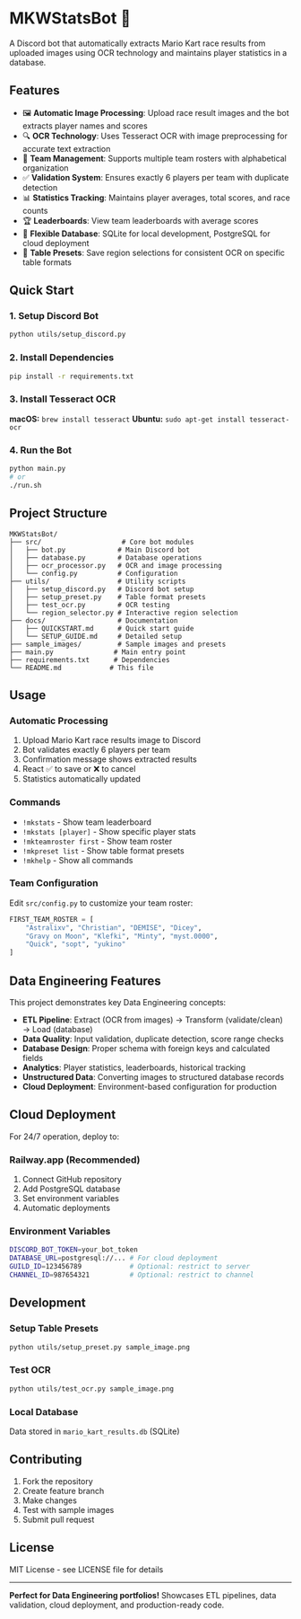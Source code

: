 # MKWStatsBot 🏁

A Discord bot that automatically extracts Mario Kart race results from uploaded images using OCR technology and maintains player statistics in a database.

## Features

- 🖼️ **Automatic Image Processing**: Upload race result images and the bot extracts player names and scores
- 🔍 **OCR Technology**: Uses Tesseract OCR with image preprocessing for accurate text extraction
- 👥 **Team Management**: Supports multiple team rosters with alphabetical organization
- ✅ **Validation System**: Ensures exactly 6 players per team with duplicate detection
- 📊 **Statistics Tracking**: Maintains player averages, total scores, and race counts
- 🏆 **Leaderboards**: View team leaderboards with average scores
- 💾 **Flexible Database**: SQLite for local development, PostgreSQL for cloud deployment
- 🎯 **Table Presets**: Save region selections for consistent OCR on specific table formats

## Quick Start

### 1. Setup Discord Bot

```bash
python utils/setup_discord.py
```

### 2. Install Dependencies

```bash
pip install -r requirements.txt
```

### 3. Install Tesseract OCR

**macOS:** `brew install tesseract`
**Ubuntu:** `sudo apt-get install tesseract-ocr`

### 4. Run the Bot

```bash
python main.py
# or
./run.sh
```

## Project Structure

```
MKWStatsBot/
├── src/                    # Core bot modules
│   ├── bot.py             # Main Discord bot
│   ├── database.py        # Database operations
│   ├── ocr_processor.py   # OCR and image processing
│   └── config.py          # Configuration
├── utils/                 # Utility scripts
│   ├── setup_discord.py   # Discord bot setup
│   ├── setup_preset.py    # Table format presets
│   ├── test_ocr.py        # OCR testing
│   └── region_selector.py # Interactive region selection
├── docs/                  # Documentation
│   ├── QUICKSTART.md      # Quick start guide
│   └── SETUP_GUIDE.md     # Detailed setup
├── sample_images/         # Sample images and presets
├── main.py               # Main entry point
├── requirements.txt      # Dependencies
└── README.md            # This file
```

## Usage

### Automatic Processing

1. Upload Mario Kart race results image to Discord
2. Bot validates exactly 6 players per team
3. Confirmation message shows extracted results
4. React ✅ to save or ❌ to cancel
5. Statistics automatically updated

### Commands

- `!mkstats` - Show team leaderboard
- `!mkstats [player]` - Show specific player stats
- `!mkteamroster first` - Show team roster
- `!mkpreset list` - Show table format presets
- `!mkhelp` - Show all commands

### Team Configuration

Edit `src/config.py` to customize your team roster:

```python
FIRST_TEAM_ROSTER = [
    "Astralixv", "Christian", "DEMISE", "Dicey",
    "Gravy on Moon", "Klefki", "Minty", "myst.0000",
    "Quick", "sopt", "yukino"
]
```

## Data Engineering Features

This project demonstrates key Data Engineering concepts:

- **ETL Pipeline**: Extract (OCR from images) → Transform (validate/clean) → Load (database)
- **Data Quality**: Input validation, duplicate detection, score range checks
- **Database Design**: Proper schema with foreign keys and calculated fields
- **Analytics**: Player statistics, leaderboards, historical tracking
- **Unstructured Data**: Converting images to structured database records
- **Cloud Deployment**: Environment-based configuration for production

## Cloud Deployment

For 24/7 operation, deploy to:

### Railway.app (Recommended)

1. Connect GitHub repository
2. Add PostgreSQL database
3. Set environment variables
4. Automatic deployments

### Environment Variables

```bash
DISCORD_BOT_TOKEN=your_bot_token
DATABASE_URL=postgresql://... # For cloud deployment
GUILD_ID=123456789            # Optional: restrict to server
CHANNEL_ID=987654321          # Optional: restrict to channel
```

## Development

### Setup Table Presets

```bash
python utils/setup_preset.py sample_image.png
```

### Test OCR

```bash
python utils/test_ocr.py sample_image.png
```

### Local Database

Data stored in `mario_kart_results.db` (SQLite)

## Contributing

1. Fork the repository
2. Create feature branch
3. Make changes
4. Test with sample images
5. Submit pull request

## License

MIT License - see LICENSE file for details

---

**Perfect for Data Engineering portfolios!**
Showcases ETL pipelines, data validation, cloud deployment, and production-ready code.
